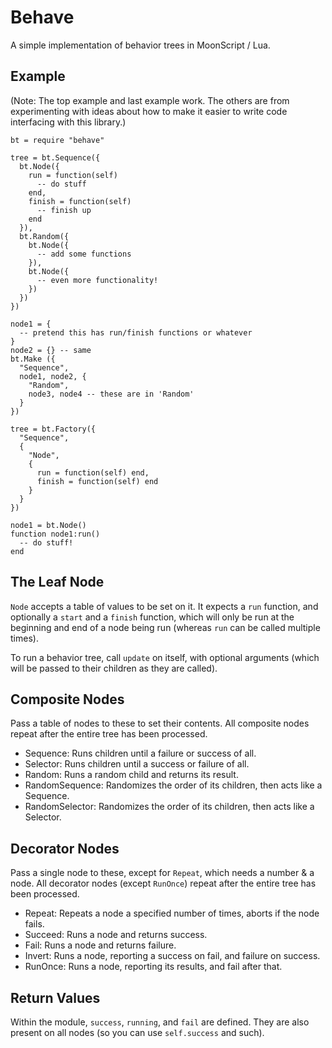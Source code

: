 # Behave

A simple implementation of behavior trees in MoonScript / Lua.

## Example

(Note: The top example and last example work. The others are from experimenting
with ideas about how to make it easier to write code interfacing with this
library.)

```
bt = require "behave"

tree = bt.Sequence({
  bt.Node({
    run = function(self)
      -- do stuff
    end,
    finish = function(self)
      -- finish up
    end
  }),
  bt.Random({
    bt.Node({
      -- add some functions
    }),
    bt.Node({
      -- even more functionality!
    })
  })
})

node1 = {
  -- pretend this has run/finish functions or whatever
}
node2 = {} -- same
bt.Make ({
  "Sequence",
  node1, node2, {
    "Random",
    node3, node4 -- these are in 'Random'
  }
})

tree = bt.Factory({
  "Sequence",
  {
    "Node",
    {
      run = function(self) end,
      finish = function(self) end
    }
  }
})

node1 = bt.Node()
function node1:run()
  -- do stuff!
end
```

## The Leaf Node

`Node` accepts a table of values to be set on it. It expects a `run` function,
and optionally a `start` and a `finish` function, which will only be run at the
beginning and end of a node being run (whereas `run` can be called multiple
times).

To run a behavior tree, call `update` on itself, with optional arguments (which
will be passed to their children as they are called).

## Composite Nodes

Pass a table of nodes to these to set their contents. All composite nodes repeat
after the entire tree has been processed.

- Sequence: Runs children until a failure or success of all.
- Selector: Runs children until a success or failure of all.
- Random: Runs a random child and returns its result.
- RandomSequence: Randomizes the order of its children, then acts like a
  Sequence.
- RandomSelector: Randomizes the order of its children, then acts like a
  Selector.

## Decorator Nodes

Pass a single node to these, except for `Repeat`, which needs a number & a node.
All decorator nodes (except `RunOnce`) repeat after the entire tree has been
processed.

- Repeat: Repeats a node a specified number of times, aborts if the node fails.
- Succeed: Runs a node and returns success.
- Fail: Runs a node and returns failure.
- Invert: Runs a node, reporting a success on fail, and failure on success.
- RunOnce: Runs a node, reporting its results, and fail after that.

## Return Values

Within the module, `success`, `running`, and `fail` are defined. They are also
present on all nodes (so you can use `self.success` and such).
